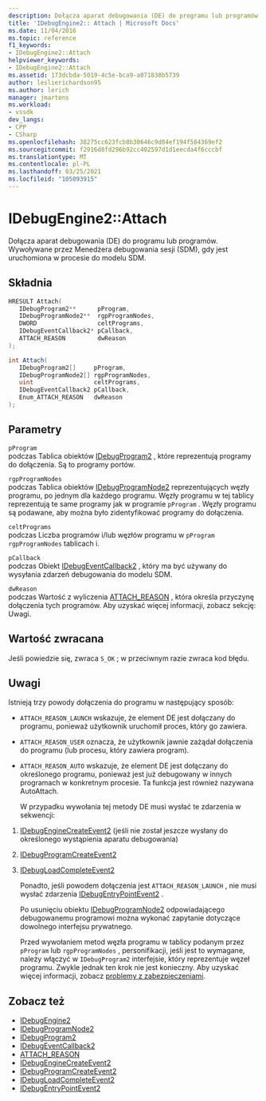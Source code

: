 ```yaml
---
description: Dołącza aparat debugowania (DE) do programu lub programów.
title: 'IDebugEngine2:: Attach | Microsoft Docs'
ms.date: 11/04/2016
ms.topic: reference
f1_keywords:
- IDebugEngine2::Attach
helpviewer_keywords:
- IDebugEngine2::Attach
ms.assetid: 173dcbda-5019-4c5e-bca9-a071838b5739
author: leslierichardson95
ms.author: lerich
manager: jmartens
ms.workload:
- vssdk
dev_langs:
- CPP
- CSharp
ms.openlocfilehash: 38275cc623fcb8b30646c9d84ef194f584369ef2
ms.sourcegitcommit: f2916d8fd296b92cc402597d1d1eecda4f6cccbf
ms.translationtype: MT
ms.contentlocale: pl-PL
ms.lasthandoff: 03/25/2021
ms.locfileid: "105093915"
---
```

# <a name="idebugengine2attach"></a>IDebugEngine2::Attach
Dołącza aparat debugowania (DE) do programu lub programów. Wywoływane przez Menedżera debugowania sesji (SDM), gdy jest uruchomiona w procesie do modelu SDM.

## <a name="syntax"></a>Składnia

```cpp
HRESULT Attach( 
   IDebugProgram2**      pProgram,
   IDebugProgramNode2**  rgpProgramNodes,
   DWORD                 celtPrograms,
   IDebugEventCallback2* pCallback,
   ATTACH_REASON         dwReason
);
```

```csharp
int Attach( 
   IDebugProgram2[]     pProgram,
   IDebugProgramNode2[] rgpProgramNodes,
   uint                 celtPrograms,
   IDebugEventCallback2 pCallback,
   Enum_ATTACH_REASON   dwReason
);
```

## <a name="parameters"></a>Parametry
`pProgram`\
podczas Tablica obiektów [IDebugProgram2](../../../extensibility/debugger/reference/idebugprogram2.md) , które reprezentują programy do dołączenia. Są to programy portów.

`rgpProgramNodes`\
podczas Tablica obiektów [IDebugProgramNode2](../../../extensibility/debugger/reference/idebugprogramnode2.md) reprezentujących węzły programu, po jednym dla każdego programu. Węzły programu w tej tablicy reprezentują te same programy jak w programie `pProgram` . Węzły programu są podawane, aby można było zidentyfikować programy do dołączenia.

`celtPrograms`\
podczas Liczba programów i/lub węzłów programu w `pProgram` `rgpProgramNodes` tablicach i.

`pCallback`\
podczas Obiekt [IDebugEventCallback2](../../../extensibility/debugger/reference/idebugeventcallback2.md) , który ma być używany do wysyłania zdarzeń debugowania do modelu SDM.

`dwReason`\
podczas Wartość z wyliczenia [ATTACH_REASON](../../../extensibility/debugger/reference/attach-reason.md) , która określa przyczynę dołączenia tych programów. Aby uzyskać więcej informacji, zobacz sekcję: Uwagi.

## <a name="return-value"></a>Wartość zwracana
 Jeśli powiedzie się, zwraca `S_OK` ; w przeciwnym razie zwraca kod błędu.

## <a name="remarks"></a>Uwagi
 Istnieją trzy powody dołączenia do programu w następujący sposób:

- `ATTACH_REASON_LAUNCH` wskazuje, że element DE jest dołączany do programu, ponieważ użytkownik uruchomił proces, który go zawiera.

- `ATTACH_REASON_USER` oznacza, że użytkownik jawnie zażądał dołączenia do programu (lub procesu, który zawiera program).

- `ATTACH_REASON_AUTO` wskazuje, że element DE jest dołączany do określonego programu, ponieważ jest już debugowany w innych programach w konkretnym procesie. Ta funkcja jest również nazywana AutoAttach.

  W przypadku wywołania tej metody DE musi wysłać te zdarzenia w sekwencji:

1. [IDebugEngineCreateEvent2](../../../extensibility/debugger/reference/idebugenginecreateevent2.md) (jeśli nie został jeszcze wysłany do określonego wystąpienia aparatu debugowania)

2. [IDebugProgramCreateEvent2](../../../extensibility/debugger/reference/idebugprogramcreateevent2.md)

3. [IDebugLoadCompleteEvent2](../../../extensibility/debugger/reference/idebugloadcompleteevent2.md)

   Ponadto, jeśli powodem dołączenia jest `ATTACH_REASON_LAUNCH` , nie musi wysłać zdarzenia [IDebugEntryPointEvent2](../../../extensibility/debugger/reference/idebugentrypointevent2.md) .

   Po usunięciu obiektu [IDebugProgramNode2](../../../extensibility/debugger/reference/idebugprogramnode2.md) odpowiadającego debugowanemu programowi można wykonać zapytanie dotyczące dowolnego interfejsu prywatnego.

   Przed wywołaniem metod węzła programu w tablicy podanym przez `pProgram` lub `rgpProgramNodes` , personifikacji, jeśli jest to wymagane, należy włączyć w `IDebugProgram2` interfejsie, który reprezentuje węzeł programu. Zwykle jednak ten krok nie jest konieczny. Aby uzyskać więcej informacji, zobacz [problemy z zabezpieczeniami](../../../extensibility/debugger/security-issues.md).

## <a name="see-also"></a>Zobacz też
- [IDebugEngine2](../../../extensibility/debugger/reference/idebugengine2.md)
- [IDebugProgramNode2](../../../extensibility/debugger/reference/idebugprogramnode2.md)
- [IDebugProgram2](../../../extensibility/debugger/reference/idebugprogram2.md)
- [IDebugEventCallback2](../../../extensibility/debugger/reference/idebugeventcallback2.md)
- [ATTACH_REASON](../../../extensibility/debugger/reference/attach-reason.md)
- [IDebugEngineCreateEvent2](../../../extensibility/debugger/reference/idebugenginecreateevent2.md)
- [IDebugProgramCreateEvent2](../../../extensibility/debugger/reference/idebugprogramcreateevent2.md)
- [IDebugLoadCompleteEvent2](../../../extensibility/debugger/reference/idebugloadcompleteevent2.md)
- [IDebugEntryPointEvent2](../../../extensibility/debugger/reference/idebugentrypointevent2.md)
